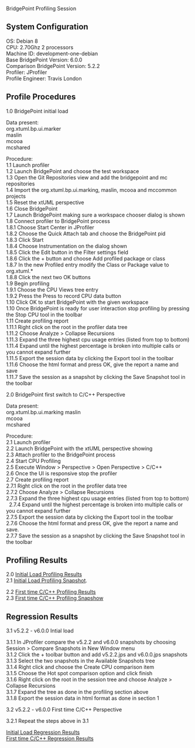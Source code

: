 BridgePoint Profiling Session

System Configuration
-----------
OS: Debian 8   
CPU: 2.70Ghz 2 processors   
Machine ID: development-one-debian   
Base BridgePoint Version: 6.0.0   
Comparison BridgePoint Version: 5.2.2   
Profiler: JProfiler   
Profile Engineer: Travis London   

Profile Procedures
----------------------
1.0 BridgePoint initial load   

Data present:   
org.xtuml.bp.ui.marker   
maslin   
mcooa   
mcshared   

Procedure:   
1.1 Launch profiler  
1.2 Launch BridgePoint and choose the test workspace   
1.3 Open the Git Repositories view and add the bridgepoint and mc repositories    
1.4 Import the org.xtuml.bp.ui.marking, maslin, mcooa and mccommon projects   
1.5 Reset the xtUML perspective   
1.6 Close BridgePoint   
1.7 Launch BridgePoint making sure a workspace chooser dialog is shown   
1.8 Connect profiler to BridgePoint process   
1.8.1 Choose Start Center in JProfiler   
1.8.2 Choose the Quick Attach tab and choose the BridgePoint pid   
1.8.3 Click Start   
1.8.4 Choose Instrumentation on the dialog shown   
1.8.5 Click the Edit button in the Filter settings field   
1.8.6 Click the + button and choose Add profiled package or class   
1.8.7 In the new Profiled entry modify the Class or Package value to org.xtuml.*   
1.8.8 Click the next two OK buttons   
1.9 Begin profiling   
1.9.1 Choose the CPU Views tree entry   
1.9.2 Press the Press to record CPU data button   
1.10 Click OK to start BridgePoint with the given workspace   
1.10 Once BridgePoint is ready for user interaction stop profiling by pressing the Stop CPU tool in the toolbar   
1.11 Create profiling report   
1.11.1 Right click on the root in the profiler data tree    
1.11.2 Choose Analyze > Collapse Recursions   
1.11.3 Expand the three highest cpu usage entries (listed from top to bottom)   
1.11.4 Expand until the highest percentage is broken into multiple calls or you cannot expand further    
1.11.5 Export the session data by clicking the Export tool in the toolbar   
1.11.6 Choose the html format and press OK, give the report a name and save   
1.11.7 Save the session as a snapshot by clicking the Save Snapshot tool in the toolbar   
  
2.0 BridgePoint first switch to C/C++ Perspective   

Data present:   
org.xtuml.bp.ui.marking maslin   
mcooa   
mcshared   

Procedure:   
2.1 Launch profiler   
2.2 Launch BridgePoint with the xtUML perspective showing   
2.3 Attach profiler to the BridgePoint process   
2.4 Start CPU Profiling   
2.5 Execute Window > Perspective > Open Perspective > C/C++   
2.6 Once the UI is responsive stop the profiler   
2.7 Create profiling report   
2.7.1 Right click on the root in the profiler data tree   
2.7.2 Choose Analyze > Collapse Recursions   
2.7.3 Expand the three highest cpu usage entries (listed from top to bottom)  
2.7.4 Expand until the highest percentage is broken into multiple calls or you cannot expand further    
2.7.5 Export the session data by clicking the Export tool in the toolbar   
2.7.6 Choose the html format and press OK, give the report a name and save.   
2.7.7 Save the session as a snapshot by clicking the Save Snapshot tool in the toolbar    

Profiling Results   
-------------
2.0 [Initial Load Profiling Results](https://drive.google.com/open?id=0Bw01o4iXr5FuMmdPQUpFdW5fMG8)      
2.1 [Initial Load Profiling Snapshot](https://drive.google.com/open?id=0Bw01o4iXr5FuajZ4MFdraUNFS0U).  

2.2 [First time C/C++ Profiling Results](https://drive.google.com/open?id=0Bw01o4iXr5FuSHZOVllRcnNmTVk)   
2.3 [First time C/C++ Profiling Snapshow](https://drive.google.com/open?id=0Bw01o4iXr5FuNTJGaURWREt0MEU)   

Regression Results   
---------  
3.1 v5.2.2 - v6.0.0 Intial load   

3.1.1 In JProfiler compare the v5.2.2 and v6.0.0 snapshots by choosing Session > Compare Snapshots in New Window menu   
3.1.2 Click the + toolbar button and add v5.2.2.jps and v6.0.0.jps snapshots   
3.1.3 Select the two snapshots in the Available Snapshots tree   
3.1.4 Right click and choose the Create CPU comparison item   
3.1.5 Choose the Hot spot comparison option and click finish   
3.1.6 Right click on the root in the session tree and choose Analyze > Collapse Recursions   
3.1.7 Expand the tree as done in the profiling section above   
3.1.8 Export the session data in html format as done in section 1   

3.2 v5.2.2 - v6.0.0 First time C/C++ Perspective     

3.2.1 Repeat the steps above in 3.1   

[Initial Load Regression Results](https://drive.google.com/open?id=0Bw01o4iXr5FuT1BVc09LUXhmU2c)   
[First time C/C++ Regression Results](https://drive.google.com/open?id=0Bw01o4iXr5FuM0h4QmNabDhrU2c)   


